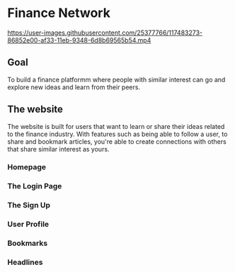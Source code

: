 # Finance Network 

https://user-images.githubusercontent.com/25377766/117483273-86852e00-af33-11eb-9348-6d8b69565b54.mp4

## Goal 
To build a finance platformm where people with similar interest can go and explore new ideas and learn from their peers.

## The website
The website is built for users that want to learn or share their ideas related to the finance industry. With features such as being able to follow a user, to share and bookmark articles, you're able to create connections with others that share similar interest as yours.


### Homepage


### The Login Page

### The Sign Up

### User Profile

### Bookmarks

### Headlines

